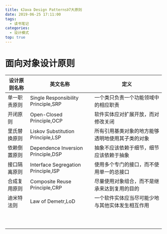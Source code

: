 ```yaml
---
title: 《Java Design Patterns》7大原则
date: 2019-06-25 17:11:00
tags: 
  - 读书笔记
categories:
  - 设计模式
top: true
---
```


# 面向对象设计原则

| 设计原则名称 | 英文名称                            | 定义                                             |
| ------------ | ----------------------------------- | ------------------------------------------------ |
| 单一职责原则 | Single Responsibility Principle,SRP | 一个类只负责一个功能领域中的相应职责             |
| 开闭原则     | Open-Closed Principle,OCP           | 软件实体应对扩展开放，而对修改关闭               |
| 里氏替换原则 | Liskov Substitution Principle,LSP   | 所有引用基类对象的地方能够透明地使用其子类的对象 |
| 依赖倒置原则 | Dependence Inversion Principle,DSP  | 抽象不应该依赖于细节，细节应该依赖于抽象         |
| 接口隔离原则 | Interface Segregation Principle,ISP | 使用多个专门的接口，而不使用单一的总接口         |
| 合成复用原则 | Composite Reuse Principle,CRP       | 尽量使用对象组合，而不是继承来达到复用的目的     |
| 迪米特法则   | Law of Demetr,LoD                   | 一个软件实体应当尽可能少地与其他实体发生相互作用 |
|              |                                     |                                                  |
|              |                                     |                                                  |
|              |                                     |                                                  |
|              |                                     |                                                  |
|              |                                     |                                                  |
|              |                                     |                                                  |
|              |                                     |                                                  |
|              |                                     |                                                  |
|              |                                     |                                                  |
|              |                                     |                                                  |

